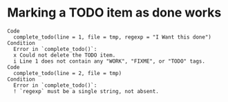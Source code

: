 # Marking a TODO item as done works

    Code
      complete_todo(line = 1, file = tmp, regexp = "I Want this done")
    Condition
      Error in `complete_todo()`:
      x Could not delete the TODO item.
      i Line 1 does not contain any "WORK", "FIXME", or "TODO" tags.
    Code
      complete_todo(line = 2, file = tmp)
    Condition
      Error in `complete_todo()`:
      ! `regexp` must be a single string, not absent.

